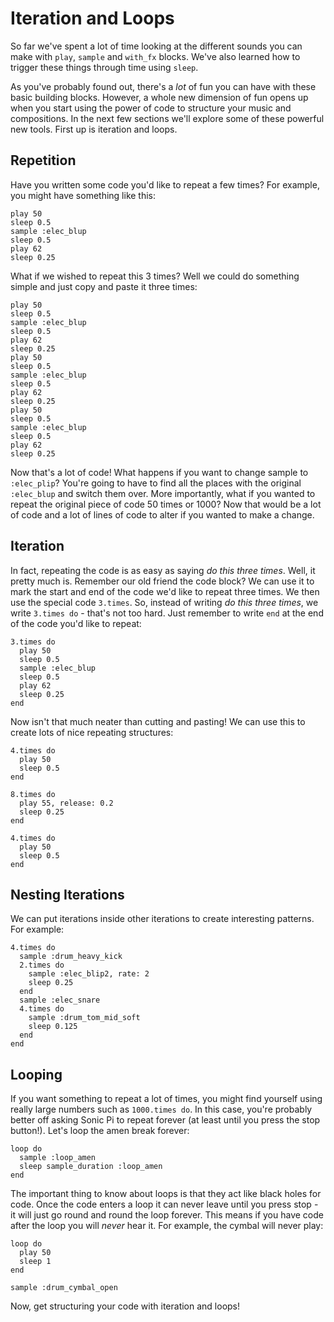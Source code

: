 # Iteration and Loops

So far we've spent a lot of time looking at the different sounds you can
make with `play`, `sample` and `with_fx` blocks. We've also learned how
to trigger these things through time using `sleep`.

As you've probably found out, there's a *lot* of fun you can have with
these basic building blocks. However, a whole new dimension of fun opens
up when you start using the power of code to structure your music and
compositions. In the next few sections we'll explore some of these
powerful new tools. First up is iteration and loops.

## Repetition

Have you written some code you'd like to repeat a few times? For
example, you might have something like this:

```
play 50
sleep 0.5
sample :elec_blup
sleep 0.5
play 62
sleep 0.25
```

What if we wished to repeat this 3 times? Well we could do something
simple and just copy and paste it three times:

```
play 50
sleep 0.5
sample :elec_blup
sleep 0.5
play 62
sleep 0.25
play 50
sleep 0.5
sample :elec_blup
sleep 0.5
play 62
sleep 0.25
play 50
sleep 0.5
sample :elec_blup
sleep 0.5
play 62
sleep 0.25
```

Now that's a lot of code! What happens if you want to change sample to
`:elec_plip`? You're going to have to find all the places with the
original `:elec_blup` and switch them over. More importantly, what if
you wanted to repeat the original piece of code 50 times or 1000? Now
that would be a lot of code and a lot of lines of code to alter if you
wanted to make a change.

## Iteration

In fact, repeating the code is as easy as saying *do this three
times*. Well, it pretty much is. Remember our old friend the code
block? We can use it to mark the start and end of the code we'd like
to repeat three times. We then use the special code `3.times`. So,
instead of writing *do this three times*, we write `3.times do` -
that's not too hard. Just remember to write `end` at the end of the
code you'd like to repeat:

```
3.times do
  play 50
  sleep 0.5
  sample :elec_blup
  sleep 0.5
  play 62
  sleep 0.25
end
```

Now isn't that much neater than cutting and pasting! We can use this to
create lots of nice repeating structures:

```
4.times do
  play 50
  sleep 0.5
end

8.times do
  play 55, release: 0.2
  sleep 0.25
end

4.times do
  play 50
  sleep 0.5
end
```

## Nesting Iterations

We can put iterations inside other iterations to create interesting
patterns. For example:

```
4.times do
  sample :drum_heavy_kick
  2.times do
    sample :elec_blip2, rate: 2
    sleep 0.25
  end
  sample :elec_snare
  4.times do
    sample :drum_tom_mid_soft
    sleep 0.125
  end
end
```

## Looping

If you want something to repeat a lot of times, you might find yourself
using really large numbers such as `1000.times do`. In this case, you're
probably better off asking Sonic Pi to repeat forever (at least until
you press the stop button!). Let's loop the amen break forever:

```
loop do
  sample :loop_amen
  sleep sample_duration :loop_amen
end
```

The important thing to know about loops is that they act like black
holes for code. Once the code enters a loop it can never leave until you
press stop - it will just go round and round the loop forever. This
means if you have code after the loop you will *never* hear it. For
example, the cymbal will never play:

```
loop do
  play 50
  sleep 1
end

sample :drum_cymbal_open
```

Now, get structuring your code with iteration and loops!



